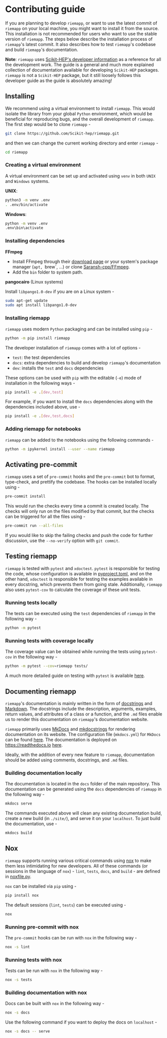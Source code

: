 # Contributing guide

If you are planning to develop `riemapp`, or want to use the latest commit of
`riemapp` on your local machine, you might want to install it from the source.
This installation is not recommended for users who want to use the stable
version of `riemapp`. The steps below describe the installation process of
`riemapp`'s latest commit. It also describes how to test `riemapp`'s codebase
and build `riemapp`'s documentation.

**Note**: `riemapp` uses
[Scikit-HEP's developer information](https://scikit-hep.org/developer) as a
reference for all the development work. The guide is a general and much more
explained collection of documentation available for developing `Scikit-HEP`
packages. `riemapp` is not a `Scikit-HEP` package, but it still loosely follows
this developer guide as the guide is absolutely amazing!

## Installing

We recommend using a virtual environment to install `riemapp`. This would
isolate the library from your global `Python` environment, which would be
beneficial for reproducing bugs, and the overall development of `riemapp`. The
first step would be to clone `riemapp` -

```bash
git clone https://github.com/Scikit-hep/riemapp.git
```

and then we can change the current working directory and enter `riemapp` -

```bash
cd riemapp
```

### Creating a virtual environment

A virtual environment can be set up and activated using `venv` in both `UNIX`
and `Windows` systems.

**UNIX**:

```bash
python3 -m venv .env
. .env/bin/activate
```

**Windows**:

```bash
python -m venv .env
.env\bin\activate
```

### Installing dependencies

**FFmpeg**

- Install FFmpeg through their [download page](https://ffmpeg.org/download.html)
  or your system's package manager (`apt, `brew`, ...) or clone
  [Saransh-cpp/FFmpeg](https://github.com/Saransh-cpp/FFmpeg).
- Add the `bin` folder to system path.

**pangocairo** (Linux systems)

Install `libpango1.0-dev` if you are on a Linux system -

```bash
sudo apt-get update
sudo apt install libpango1.0-dev
```

### Installing riemapp

`riemapp` uses modern `Python` packaging and can be installed using `pip` -

```bash
python -m pip install riemapp
```

The developer installation of `riemapp` comes with a lot of options -

- `test`: the test dependencies
- `docs`: extra dependencies to build and develop `riemapp`'s documentation
- `dev`: installs the `test` and `docs` dependencies

These options can be used with `pip` with the editable (`-e`) mode of
installation in the following ways -

```bash
pip install -e .[dev,test]
```

For example, if you want to install the `docs` dependencies along with the
dependencies included above, use -

```bash
pip install -e .[dev,test,docs]
```

### Adding riemapp for notebooks

`riemapp` can be added to the notebooks using the following commands -

```bash
python -m ipykernel install --user --name riemapp
```

## Activating pre-commit

`riemapp` uses a set of `pre-commit` hooks and the `pre-commit` bot to format,
type-check, and prettify the codebase. The hooks can be installed locally
using -

```bash
pre-commit install
```

This would run the checks every time a commit is created locally. The checks
will only run on the files modified by that commit, but the checks can be
triggered for all the files using -

```bash
pre-commit run --all-files
```

If you would like to skip the failing checks and push the code for further
discussion, use the `--no-verify` option with `git commit`.

## Testing riemapp

`riemapp` is tested with `pytest` and `xdoctest`. `pytest` is responsible for
testing the code, whose configuration is available in
[pyproject.toml](https://github.com/Saransh-cpp/riemapp/blob/main/pyproject.toml),
and on the other hand, `xdoctest` is responsible for testing the examples
available in every docstring, which prevents them from going stale.
Additionally, `riemapp` also uses `pytest-cov` to calculate the coverage of
these unit tests.

### Running tests locally

The tests can be executed using the `test` dependencies of `riemapp` in the
following way -

```bash
python -m pytest
```

### Running tests with coverage locally

The coverage value can be obtained while running the tests using `pytest-cov` in
the following way -

```bash
python -m pytest --cov=riemapp tests/
```

A much more detailed guide on testing with `pytest` is available
[here](https://scikit-hep.org/developer/pytest).

## Documenting riemapp

`riemapp`'s documentation is mainly written in the form of
[docstrings](https://peps.python.org/pep-0257/) and
[Markdown](https://en.wikipedia.org/wiki/Markdown). The docstrings include the
description, arguments, examples, return values, and attributes of a class or a
function, and the `.md` files enable us to render this documentation on
`riemapp`'s documentation website.

`riemapp` primarily uses [MkDocs](https://www.mkdocs.org/) and
[mkdocstrings](https://mkdocstrings.github.io/) for rendering documentation on
its website. The configuration file (`mkdocs.yml`) for `MkDocs` can be found
[here](https://github.com/Saransh-cpp/riemapp/blob/main/mkdocs.yml). The
documentation is deployed on <https://readthedocs.io>
[here](https://riemapp.readthedocs.io/en/latest/).

Ideally, with the addition of every new feature to `riemapp`, documentation
should be added using comments, docstrings, and `.md` files.

### Building documentation locally

The documentation is located in the `docs` folder of the main repository. This
documentation can be generated using the `docs` dependencies of `riemapp` in the
following way -

```bash
mkdocs serve
```

The commands executed above will clean any existing documentation build, create
a new build (in `./site/`), and serve it on your `localhost`. To just build the
documentation, use -

```bash
mkdocs build
```

## Nox

`riemapp` supports running various critical commands using
[nox](https://github.com/wntrblm/nox) to make them less intimidating for new
developers. All of these commands (or sessions in the language of `nox`) -
`lint`, `tests`, `docs`, and `build` - are defined in
[noxfile.py](https://github.com/Saransh-cpp/riemapp/blob/main/noxfile.py).

`nox` can be installed via `pip` using -

```bash
pip install nox
```

The default sessions (`lint`, `tests`) can be executed using -

```bash
nox
```

### Running pre-commit with nox

The `pre-commit` hooks can be run with `nox` in the following way -

```bash
nox -s lint
```

### Running tests with nox

Tests can be run with `nox` in the following way -

```bash
nox -s tests
```

### Building documentation with nox

Docs can be built with `nox` in the following way -

```bash
nox -s docs
```

Use the following command if you want to deploy the docs on `localhost` -

```bash
nox -s docs -- serve
```
